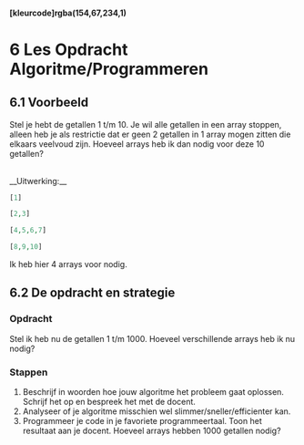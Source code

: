 #### [kleurcode]rgba(154,67,234,1)

# 6 Les Opdracht Algoritme/Programmeren

## 6.1 Voorbeeld
 
Stel je hebt de getallen 1 t/m 10. Je wil alle getallen in een array stoppen, alleen heb je als restrictie dat er geen 2 getallen in 1 array mogen zitten die elkaars veelvoud zijn.
Hoeveel arrays heb ik dan nodig voor deze 10 getallen?

<br>
__Uitwerking:__

~~~php
[1]

[2,3]

[4,5,6,7]

[8,9,10]
~~~

Ik heb hier 4 arrays voor nodig.

## 6.2 De opdracht en strategie

### Opdracht 

Stel ik heb nu de getallen 1 t/m 1000. Hoeveel verschillende arrays heb ik nu nodig?

### Stappen

1. Beschrijf in woorden hoe jouw algoritme het probleem gaat oplossen. Schrijf het op en bespreek het met de docent.
2. Analyseer of je algoritme misschien wel slimmer/sneller/efficienter kan.
3. Programmeer je code in je favoriete programmeertaal. Toon het resultaat aan je docent. Hoeveel arrays hebben 1000 getallen nodig?


